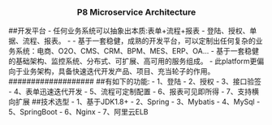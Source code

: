 <h3 align="center">P8 Microservice Architecture</h2> 
##开发平台
- 任何业务系统可以抽象出本质:表单+流程+报表
- 登陆、授权、单据、流程、报表。
- - 基于一套稳健，成熟的开发平台，可以定制出任何复杂的业务系统：电商、O2O、CMS、CRM、BPM、MES、ERP、OA...
- 基于一套稳健的基础架构、监控系统、分布式、可扩展、高可用的服务组成。
- 此platform更偏向于业务架构，具备快速迭代开发产品、项目、充当轮子的作用。
###################
##有如下的功能:
- 1、登陆
- 2、授权
- 3、接口验签
- 4、表单迅速迭代开发
- 5、流程可定制配置
- 6、报表可见即所得
- 7、支持横向扩展
##技术选型
- 1、基于JDK1.8+
- 2、Spring
- 3、Mybatis
- 4、MySql
- 5、SpringBoot
- 6、Nginx
- 7、阿里云ELB
